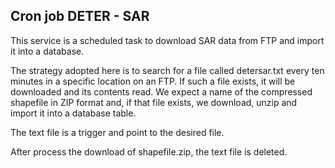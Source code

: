 ## Cron job DETER - SAR

This service is a scheduled task to download SAR data from FTP and import it into a database.

The strategy adopted here is to search for a file called detersar.txt every ten minutes in a specific location on an FTP. If such a file exists, it will be downloaded and its contents read. We expect a name of the compressed shapefile in ZIP format and, if that file exists, we download, unzip and import it into a database table.

The text file is a trigger and point to the desired file.

After process the download of shapefile.zip, the text file is deleted.